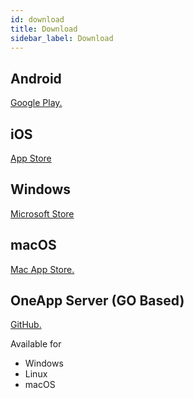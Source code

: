 ```yaml
---
id: download
title: Download
sidebar_label: Download
---
```


## Android
[Google Play.](https://play.google.com/store/apps/details?id=com.rikdata.rikdata_oneapp)

## iOS
[App Store](https://apps.apple.com/app/id1548184228#?platform=ipad)

## Windows
[Microsoft Store](https://www.microsoft.com/store/apps/9NJH82DLZZXN)

## macOS
[Mac App Store.](https://apps.apple.com/app/id1548184228)

## OneApp Server (GO Based)

[GitHub.](https://github.com/rikdata/goRrest)

Available for
* Windows
* Linux
* macOS